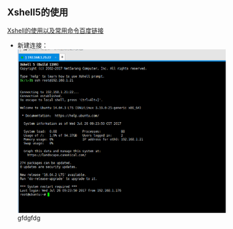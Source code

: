 ## Xshell5的使用

[Xshell的使用以及常用命令百度链接](https://jingyan.baidu.com/article/7f41ecec022131593d095c3f.html)

*  新建连接：
![](xshellimages/concat.png)
gfdgfdg

